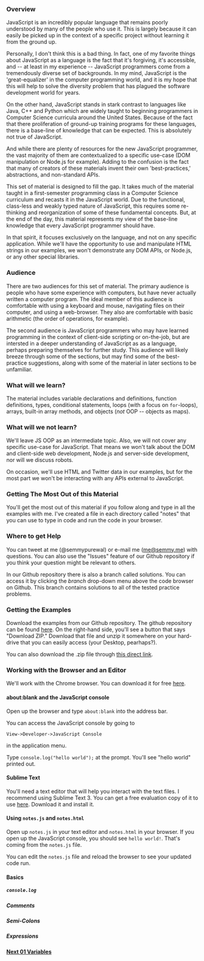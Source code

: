 ### Overview

JavaScript is an incredibly popular language that remains poorly understood by
many of the people who use it. This is largely because it can easily be picked
up in the context of a specific project without learning it from the ground up.

Personally, I don't think this is a bad thing. In fact, one of my favorite
things about JavaScript as a language is the fact that it's forgiving, it's
accessible, and -- at least in my experience -- JavaScript programmers come from
a tremendously diverse set of backgrounds. In my mind, JavaScript is the
'great-equalizer' in the computer programming world, and it is my hope that this
will help to solve the diversity problem that has plagued the software
development world for years.

On the other hand, JavaScript stands in stark contrast to languages like Java,
C++ and Python which are widely taught to beginning programmers in Computer
Science curricula around the United States. Because of the fact that there
proliferation of ground-up training programs for these languages, there is a
base-line of knowledge that can be expected. This is absolutely not true of
JavaScript.

And while there are plenty of resources for the new JavaScript programmer, the
vast majority of them are contextualized to a specific use-case (DOM
manipulation or Node.js for example). Adding to the confusion is the fact that
many of creators of these materials invent their own 'best-practices,'
abstractions, and non-standard APIs.

This set of material is designed to fill the gap. It takes much of the material
taught in a first-semester programming class in a Computer Science curriculum
and recasts it in the JavaScript world. Due to the functional, class-less and
weakly typed nature of JavaScript, this requires some re-thinking and
reorganization of some of these fundamental concepts. But, at the end of the
day, this material represents my view of the base-line knowledge that every
JavaScript programmer should have.

In that spirit, it focuses exclusively on the language, and not on any specific
application. While we'll have the opportunity to use and manipulate HTML strings
in our examples, we won't demonstrate any DOM APIs, or Node.js, or any other
special libraries.

### Audience

There are two audiences for this set of material. The primary audience is people
who have some experience with computers, but have never actually written a
computer program. The ideal member of this audience is comfortable with using a
keyboard and mouse, navigating files on their computer, and using a
web-browser. They also are comfortable with basic arithmetic (the order of
operations, for example).

The second audience is JavaScript programmers who may have learned programming
in the context of client-side scripting or on-the-job, but are intersted in a
deeper understanding of JavaScript as as a language, perhaps preparing
themselves for further study. This audience will likely breeze through some of
the sections, but may find some of the best-practice suggestions, along with
some of the material in later sections to be unfamiliar.

### What will we learn?

The material includes variable declarations and definitions, function
definitions, types, conditional statements, loops (with a focus on `for`-loops),
arrays, built-in array methods, and objects (*not* OOP -- objects as maps).

### What will we not learn?

We'll leave JS OOP as an intermediate topic. Also, we will not cover any
specific use-case for JavaScript. That means we won't talk about the DOM and
client-side web development, Node.js and server-side development, nor will we
discuss robots.

On occasion, we'll use HTML and Twitter data in our examples, but for the most
part we won't be interacting with any APIs external to JavaScript.

### Getting The Most Out of this Material

You'll get the most out of this material if you follow along and type in all the
examples with me. I've created a file in each directory called "notes" that you
can use to type in code and run the code in your browser.

### Where to get Help

You can tweet at me (@semmypurewal) or e-mail me (me@semmy.me) with
questions. You can also use the "Issues" feature of our Github repository if you
think your question might be relevant to others.

In our Github repository there is also a branch called solutions. You can access
it by clicking the _branch_ drop-down menu above the code browser on
Github. This branch contains solutions to all of the tested practice problems.

### Getting the Examples

Download the examples from our Github repository. The github repository can be
found [here](https://github.com/semmypurewal/BeginningJavaScript). On the
right-hand side, you'll see a button that says "Download ZIP." Download that
file and unzip it somewhere on your hard-drive that you can easily access (your
Desktop, pearhaps?).

You can also download the .zip file through [this direct link](https://github.com/semmypurewal/BeginningJavaScript/archive/master.zip).

### Working with the Browser and an Editor

We'll work with the Chrome browser. You can download it for free
[here](http://www.google.com/chrome).

#### about:blank and the JavaScript console

Open up the browser and type `about:blank` into the address bar.

You can access the JavaScript console by going to

    View->Developer->JavaScript Console

in the application menu.

Type `console.log("hello world");` at the prompt. You'll see "hello world"
printed out.

#### Sublime Text

You'll need a text editor that will help you interact with the text files. I
recommend using Sublime Text 3. You can get a free evaluation copy of it to use
[here](http://www.sublimetext.com). Download it and install it.

#### Using `notes.js` and `notes.html`

Open up `notes.js` in your text editor and `notes.html` in your browser. If you
open up the JavaScript console, you should see `hello world!`. That's coming
from the `notes.js` file.

You can edit the `notes.js` file and reload the browser to see your updated code
run.

#### Basics

##### `console.log`

##### Comments

##### Semi-Colons

##### Expressions

**[Next 01 Variables](https://github.com/semmypurewal/BeginningJavaScript/tree/master/01-variables)**
